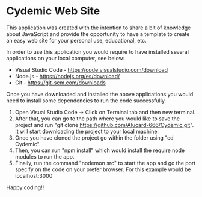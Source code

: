 # Cydemic Web Site
This application was created with the intention to share a bit of knowledge about JavaScript and provide the opportunity to have a template to create an easy web site for your personal use, educational, etc.

In order to use this application you would require to have installed several applications on your local computer, see below:

* Visual Studio Code - https://code.visualstudio.com/download
* Node.js - 
https://nodejs.org/es/download/
* Git -
https://git-scm.com/downloads

Once you have downloaded and installed the above applications you would need to install some dependencies to run the code successfully.

1. Open Visual Studio Code -> Click on Terminal tab and then new terminal.
2. After that, you can go to the path where you would like to save the project and run "git clone https://github.com/Alucard-666/Cydemic.git". It will start downloading the project to your local machine.
3. Once you have cloned the project go within the folder using "cd Cydemic".
4. Then, you can run "npm install" which would install the require node modules to run the app.
5. Finally, run the command "nodemon src" to start the app and go the port specify on the code on your prefer browser. For this example would be localhost:3000

Happy coding!!

